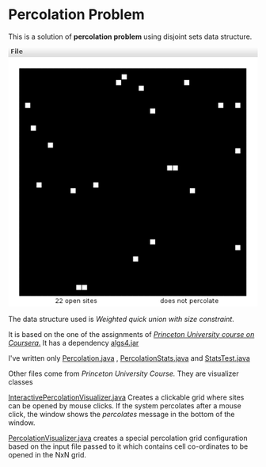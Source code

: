 # Percolation Problem

This is a solution of **percolation problem** using disjoint sets data structure.

![demo](https://github.com/anjanik012/Percolation-Java/blob/master/demo.gif)

The data structure used is _Weighted quick union with size constraint_. 

It is based on the one of the assignments of [_Princeton University course on Coursera_.](https://coursera.cs.princeton.edu/algs4/assignments/percolation/specification.php)
It has a dependency [algs4.jar](https://algs4.cs.princeton.edu/code/algs4.jar)

I've written only [Percolation.java](https://github.com/anjanik012/Percolation-Java/blob/master/src/Percolation.java)
, [PercolationStats.java](https://github.com/anjanik012/Percolation-Java/blob/master/src/PercolationStats.java) and
[StatsTest.java](https://github.com/anjanik012/Percolation-Java/blob/master/src/StatTest.java)

Other files come from _Princeton University Course._ They are visualizer classes

[InteractivePercolationVisualizer.java](https://github.com/anjanik012/Percolation-Java/blob/master/src/InteractivePercolationVisualizer.java)
Creates a clickable grid where sites can be opened by mouse clicks. If the system percolates after a mouse click,
the window shows the _percolates_ message in the bottom of the window.

[PercolationVisualizer.java](https://github.com/anjanik012/Percolation-Java/blob/master/src/PercolationVisualizer.java)
creates a special percolation grid configuration based on the input file passed to it which contains cell co-ordinates to be
opened in the NxN grid.
